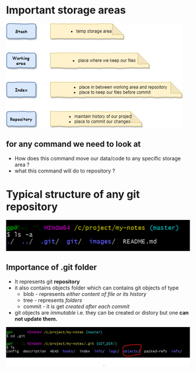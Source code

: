 # Important storage areas

![alt text](https://github.com/polganesh/my-notes/blob/master/images/git-storage-area.jpg "Logo Title Text 1")

## for any command we need to look at
- How does this command move our data/code to any specific storage area ? 
- what this command will do to repository ?

# Typical structure of any git repository

![alt text](https://github.com/polganesh/my-notes/blob/master/images/git-structure.PNG "Logo Title Text 1")

## Importance of .git folder
- It represents git **repository**
- it also contains objects folder which can contains git objects of type
  - blob - represents _either content of file or its history_
  - tree - represents _folders_
  - commit - it is get _created after each commit_
- git objects are _immutable_ i.e. they can be created or distory but one **can not update them.**
  

![alt text](https://github.com/polganesh/my-notes/blob/master/images/git-folder.JPG "Logo Title Text 1")




